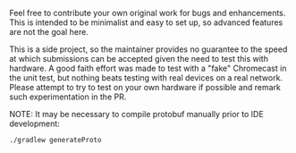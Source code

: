 Feel free to contribute your own original work for bugs and enhancements. This is intended to be minimalist and easy to set up, so advanced features are not the goal here.

This is a side project, so the maintainer provides no guarantee to the speed at which submissions can be accepted given the need to test this with hardware.
A good faith effort was made to test with a "fake" Chromecast in the unit test, but nothing beats testing with real devices on a real network. Please attempt to try to test on your own hardware if possible and remark such experimentation in the PR.

NOTE: It may be necessary to compile protobuf manually prior to IDE development:
```
./gradlew generateProto
```
